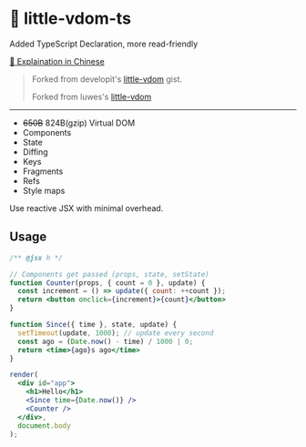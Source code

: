 # 🍼 little-vdom-ts

Added TypeScript Declaration, more read-friendly

[👷 Explaination in Chinese](./EXPLAINATION-CN.md)

> Forked from developit's [little-vdom](https://gist.github.com/developit/2038b141b31287faa663f410b6649a87) gist.
> 
> Forked from luwes's [little-vdom](https://github.com/luwes/little-vdom)

---

- ~~650B~~ 824B(gzip) Virtual DOM
- Components
- State
- Diffing
- Keys
- Fragments
- Refs
- Style maps

Use reactive JSX with minimal overhead.

## Usage

```jsx
/** @jsx h */

// Components get passed (props, state, setState)
function Counter(props, { count = 0 }, update) {
  const increment = () => update({ count: ++count });
  return <button onclick={increment}>{count}</button>
}

function Since({ time }, state, update) {
  setTimeout(update, 1000); // update every second
  const ago = (Date.now() - time) / 1000 | 0;
  return <time>{ago}s ago</time>
}

render(
  <div id="app">
    <h1>Hello</h1>
    <Since time={Date.now()} />
    <Counter />
  </div>,
  document.body
);
```
